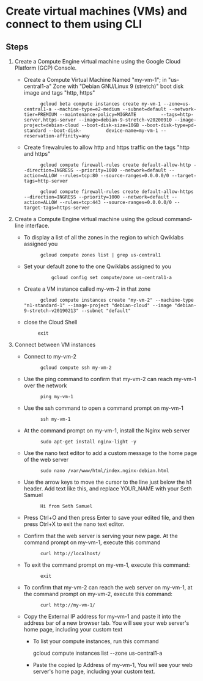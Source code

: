 
# Create virtual machines (VMs) and connect to them using CLI

## Steps


1. Create a Compute Engine virtual machine using the Google Cloud Platform (GCP) Console.

	- Create a Compute Virtual Machine Named "my-vm-1";  in  "us-central1-a" Zone  with  "Debian GNU/Linux 9 (stretch)" boot disk image and tags "http, https"
	
		        gcloud beta compute instances create my-vm-1 --zone=us-central1-a --machine-type=e2-medium --subnet=default --network-tier=PREMIUM --maintenance-policy=MIGRATE  		--tags=http-server,https-server --image=debian-9-stretch-v20200910 --image-project=debian-cloud --boot-disk-size=10GB --boot-disk-type=pd-standard --boot-disk-			device-name=my-vm-1 --reservation-affinity=any

	- Create firewalrules to allow http and https traffic on the tags "http and https"
	
		        gcloud compute firewall-rules create default-allow-http --direction=INGRESS --priority=1000 --network=default --action=ALLOW --rules=tcp:80 --source-ranges=0.0.0.0/0 --target-tags=http-server

		        gcloud compute firewall-rules create default-allow-https --direction=INGRESS --priority=1000 --network=default --action=ALLOW --rules=tcp:443 --source-ranges=0.0.0.0/0 --target-tags=https-server
	

2. Create a Compute Engine virtual machine using the gcloud command-line interface.

	- To display a list of all the zones in the region to which Qwiklabs assigned you
	
		        gcloud compute zones list | grep us-central1

	- Set your default zone to the one Qwiklabs assigned to you
	
	                gcloud config set compute/zone us-central1-a
	
	- Create a VM instance called my-vm-2 in that zone
	
		        gcloud compute instances create "my-vm-2" --machine-type "n1-standard-1" --image-project "debian-cloud" --image "debian-9-stretch-v20190213" --subnet "default"
	
	-  close the Cloud Shell
	
		        exit
	
	
3. Connect between VM instances

	- Connect to my-vm-2

		        gcloud compute ssh my-vm-2

	- Use the ping command to confirm that my-vm-2 can reach my-vm-1 over the network

		        ping my-vm-1

	- Use the ssh command to open a command prompt on my-vm-1

		        ssh my-vm-1

	- At the command prompt on my-vm-1, install the Nginx web server

		        sudo apt-get install nginx-light -y

	- Use the nano text editor to add a custom message to the home page of the web server

		        sudo nano /var/www/html/index.nginx-debian.html

	- Use the arrow keys to move the cursor to the line just below the h1 header. Add text like this, and replace YOUR_NAME with your Seth Samuel

		        Hi from Seth Samuel

	- Press Ctrl+O and then press Enter to save your edited file, and then press Ctrl+X to exit the nano text editor.


	- Confirm that the web server is serving your new page. At the command prompt on my-vm-1, execute this command

		        curl http://localhost/

	- To exit the command prompt on my-vm-1, execute this command:

		        exit

	- To confirm that my-vm-2 can reach the web server on my-vm-1, at the command prompt on my-vm-2, execute this command:

		        curl http://my-vm-1/

	- Copy the External IP address for my-vm-1 and paste it into the address bar of a new browser tab. You will see your web server's home page, including your custom text

		- To list your compute instances, run this command

			 gcloud compute instances list --zone us-central1-a
        
		- Paste the copied Ip Address of my-vm-1, You will see your web server's home page, including your custom text.

